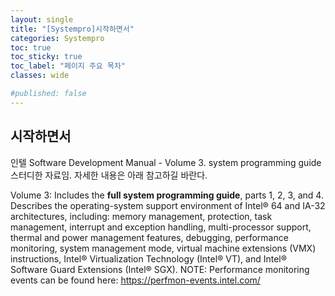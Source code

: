 ```yaml
---
layout: single
title: "[Systempro]시작하면서"
categories: Systempro
toc: true
toc_sticky: true
toc_label: "페이지 주요 목차"
classes: wide

#published: false
---
```


## 시작하면서

인텔 Software Development Manual -  Volume 3. system programming guide스터디한 자료임. 자세한 내용은 아래 참고하길 바란다. 

Volume 3: Includes the **full system programming guide**, parts 1, 2, 3, and 4. Describes the operating-system support environment of Intel® 64 and IA-32 architectures, including: memory management, protection, task management, interrupt and exception handling, multi-processor support, thermal and power management features, debugging, performance monitoring, system management mode, virtual machine extensions (VMX) instructions, Intel® Virtualization Technology (Intel® VT), and Intel® Software Guard Extensions (Intel® SGX).
NOTE: Performance monitoring events can be found here: https://perfmon-events.intel.com/

